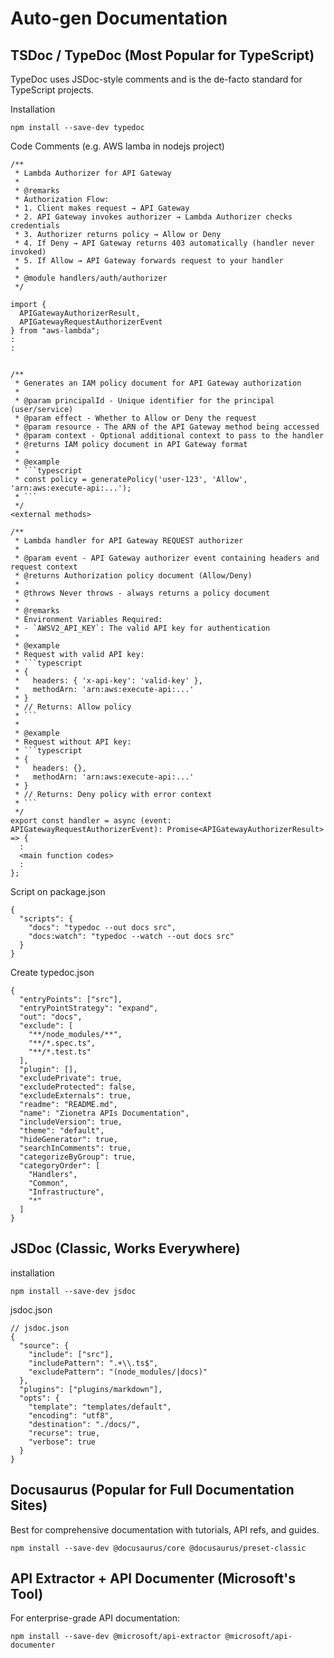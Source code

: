 # Auto-gen Documentation

## TSDoc / TypeDoc (Most Popular for TypeScript)
TypeDoc uses JSDoc-style comments and is the de-facto standard for TypeScript projects.

Installation
```
npm install --save-dev typedoc
```

Code Comments (e.g. AWS lamba in nodejs project)
```
/**
 * Lambda Authorizer for API Gateway
 * 
 * @remarks
 * Authorization Flow:
 * 1. Client makes request → API Gateway
 * 2. API Gateway invokes authorizer → Lambda Authorizer checks credentials
 * 3. Authorizer returns policy → Allow or Deny
 * 4. If Deny → API Gateway returns 403 automatically (handler never invoked)
 * 5. If Allow → API Gateway forwards request to your handler
 * 
 * @module handlers/auth/authorizer
 */

import {
  APIGatewayAuthorizerResult,
  APIGatewayRequestAuthorizerEvent
} from "aws-lambda";
:
:


/**
 * Generates an IAM policy document for API Gateway authorization
 * 
 * @param principalId - Unique identifier for the principal (user/service)
 * @param effect - Whether to Allow or Deny the request
 * @param resource - The ARN of the API Gateway method being accessed
 * @param context - Optional additional context to pass to the handler
 * @returns IAM policy document in API Gateway format
 * 
 * @example
 * ```typescript
 * const policy = generatePolicy('user-123', 'Allow', 'arn:aws:execute-api:...');
 * ```
 */
<external methods>

/**
 * Lambda handler for API Gateway REQUEST authorizer
 * 
 * @param event - API Gateway authorizer event containing headers and request context
 * @returns Authorization policy document (Allow/Deny)
 * 
 * @throws Never throws - always returns a policy document
 * 
 * @remarks
 * Environment Variables Required:
 * - `AWSV2_API_KEY`: The valid API key for authentication
 * 
 * @example
 * Request with valid API key:
 * ```typescript
 * {
 *   headers: { 'x-api-key': 'valid-key' },
 *   methodArn: 'arn:aws:execute-api:...'
 * }
 * // Returns: Allow policy
 * ```
 * 
 * @example
 * Request without API key:
 * ```typescript
 * {
 *   headers: {},
 *   methodArn: 'arn:aws:execute-api:...'
 * }
 * // Returns: Deny policy with error context
 * ```
 */
export const handler = async (event: APIGatewayRequestAuthorizerEvent): Promise<APIGatewayAuthorizerResult> => {
  :
  <main function codes>
  :
};
```

Script on package.json
```
{
  "scripts": {
    "docs": "typedoc --out docs src",
    "docs:watch": "typedoc --watch --out docs src"
  }
}
```

Create typedoc.json
```
{
  "entryPoints": ["src"],
  "entryPointStrategy": "expand",
  "out": "docs",
  "exclude": [
    "**/node_modules/**",
    "**/*.spec.ts",
    "**/*.test.ts"
  ],
  "plugin": [],
  "excludePrivate": true,
  "excludeProtected": false,
  "excludeExternals": true,
  "readme": "README.md",
  "name": "Zionetra APIs Documentation",
  "includeVersion": true,
  "theme": "default",
  "hideGenerator": true,
  "searchInComments": true,
  "categorizeByGroup": true,
  "categoryOrder": [
    "Handlers",
    "Common",
    "Infrastructure",
    "*"
  ]
}
```

## JSDoc (Classic, Works Everywhere)
installation
```
npm install --save-dev jsdoc
```

jsdoc.json
```
// jsdoc.json
{
  "source": {
    "include": ["src"],
    "includePattern": ".+\\.ts$",
    "excludePattern": "(node_modules/|docs)"
  },
  "plugins": ["plugins/markdown"],
  "opts": {
    "template": "templates/default",
    "encoding": "utf8",
    "destination": "./docs/",
    "recurse": true,
    "verbose": true
  }
}
```

## Docusaurus (Popular for Full Documentation Sites)
Best for comprehensive documentation with tutorials, API refs, and guides.
```
npm install --save-dev @docusaurus/core @docusaurus/preset-classic
```

## API Extractor + API Documenter (Microsoft's Tool)
For enterprise-grade API documentation:
```
npm install --save-dev @microsoft/api-extractor @microsoft/api-documenter
```
